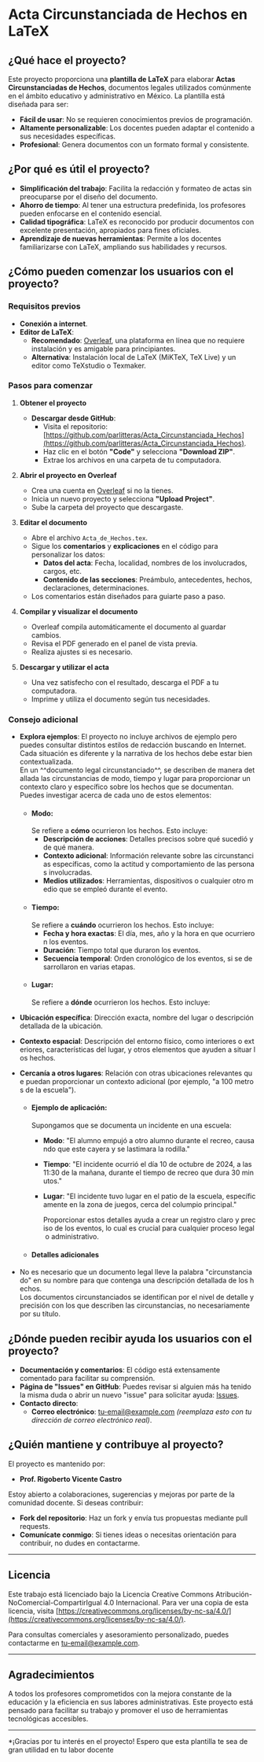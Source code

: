 # Acta Circunstanciada de Hechos en LaTeX

## ¿Qué hace el proyecto?

Este proyecto proporciona una **plantilla de LaTeX** para elaborar **Actas Circunstanciadas de Hechos**, documentos legales utilizados comúnmente en el ámbito educativo y administrativo en México. La plantilla está diseñada para ser:

- **Fácil de usar**: No se requieren conocimientos previos de programación.
- **Altamente personalizable**: Los docentes pueden adaptar el contenido a sus necesidades específicas.
- **Profesional**: Genera documentos con un formato formal y consistente.

## ¿Por qué es útil el proyecto?

- **Simplificación del trabajo**: Facilita la redacción y formateo de actas sin preocuparse por el diseño del documento.
- **Ahorro de tiempo**: Al tener una estructura predefinida, los profesores pueden enfocarse en el contenido esencial.
- **Calidad tipográfica**: LaTeX es reconocido por producir documentos con excelente presentación, apropiados para fines oficiales.
- **Aprendizaje de nuevas herramientas**: Permite a los docentes familiarizarse con LaTeX, ampliando sus habilidades y recursos.

## ¿Cómo pueden comenzar los usuarios con el proyecto?

### Requisitos previos

- **Conexión a internet**.
- **Editor de LaTeX**:
  - **Recomendado**: [Overleaf](https://www.overleaf.com), una plataforma en línea que no requiere instalación y es amigable para principiantes.
  - **Alternativa**: Instalación local de LaTeX (MiKTeX, TeX Live) y un editor como TeXstudio o Texmaker.

### Pasos para comenzar

1. **Obtener el proyecto**

   - **Descargar desde GitHub**:
     - Visita el repositorio: [https://github.com/parlitteras/Acta_Circunstanciada_Hechos](https://github.com/parlitteras/Acta_Circunstanciada_Hechos).
     - Haz clic en el botón **"Code"** y selecciona **"Download ZIP"**.
     - Extrae los archivos en una carpeta de tu computadora.

2. **Abrir el proyecto en Overleaf**

   - Crea una cuenta en [Overleaf](https://www.overleaf.com) si no la tienes.
   - Inicia un nuevo proyecto y selecciona **"Upload Project"**.
   - Sube la carpeta del proyecto que descargaste.

3. **Editar el documento**

   - Abre el archivo `Acta_de_Hechos.tex`.
   - Sigue los **comentarios** y **explicaciones** en el código para personalizar los datos:
     - **Datos del acta**: Fecha, localidad, nombres de los involucrados, cargos, etc.
     - **Contenido de las secciones**: Preámbulo, antecedentes, hechos, declaraciones, determinaciones.
   - Los comentarios están diseñados para guiarte paso a paso.

4. **Compilar y visualizar el documento**

   - Overleaf compila automáticamente el documento al guardar cambios.
   - Revisa el PDF generado en el panel de vista previa.
   - Realiza ajustes si es necesario.

5. **Descargar y utilizar el acta**

   - Una vez satisfecho con el resultado, descarga el PDF a tu computadora.
   - Imprime y utiliza el documento según tus necesidades.

### Consejo adicional

- **Explora ejemplos**: El proyecto no incluye archivos de ejemplo pero puedes consultar distintos estilos de redacción buscando en Internet. Cada situación es diferente y la narrativa de los hechos debe estar bien contextualizada. En un ^^documento legal circunstanciado^^, se describen de manera detallada las circunstancias de modo, tiempo y lugar para proporcionar un contexto claro y específico sobre los hechos que se documentan. Puedes investigar acerca de cada uno de estos elementos:
	- #### Modo:
	  Se refiere a **cómo** ocurrieron los hechos. Esto incluye:  
		- **Descripción de acciones**: Detalles precisos sobre qué sucedió y de qué manera.
		- **Contexto adicional**: Información relevante sobre las circunstancias específicas, como la actitud y comportamiento de las personas involucradas.
		- **Medios utilizados**: Herramientas, dispositivos o cualquier otro medio que se empleó durante el evento.
	- #### Tiempo:
	  Se refiere a **cuándo** ocurrieron los hechos. Esto incluye:  
		- **Fecha y hora exactas**: El día, mes, año y la hora en que ocurrieron los eventos.
		- **Duración**: Tiempo total que duraron los eventos.
		- **Secuencia temporal**: Orden cronológico de los eventos, si se desarrollaron en varias etapas.
	- #### Lugar:
	  Se refiere a **dónde** ocurrieron los hechos. Esto incluye:  
- **Ubicación específica**: Dirección exacta, nombre del lugar o descripción detallada de la ubicación.
- **Contexto espacial**: Descripción del entorno físico, como interiores o exteriores, características del lugar, y otros elementos que ayuden a situar los hechos.
- **Cercanía a otros lugares**: Relación con otras ubicaciones relevantes que puedan proporcionar un contexto adicional (por ejemplo, "a 100 metros de la escuela").

	- #### Ejemplo de aplicación:
	  Supongamos que se documenta un incidente en una escuela:  
		- **Modo**: "El alumno empujó a otro alumno durante el recreo, causando que este cayera y se lastimara la rodilla."
		- **Tiempo**: "El incidente ocurrió el día 10 de octubre de 2024, a las 11:30 de la mañana, durante el tiempo de recreo que dura 30 minutos."
		- **Lugar**: "El incidente tuvo lugar en el patio de la escuela, específicamente en la zona de juegos, cerca del columpio principal."
		    
		  Proporcionar estos detalles ayuda a crear un registro claro y preciso de los eventos, lo cual es crucial para cualquier proceso legal o administrativo.  
	- #### Detalles adicionales
 - No es necesario que un documento legal lleve la palabra "circunstanciado" en su nombre para que contenga una descripción detallada de los hechos. Los documentos circunstanciados se identifican por el nivel de detalle y precisión con los que describen las circunstancias, no necesariamente por su título. 

## ¿Dónde pueden recibir ayuda los usuarios con el proyecto?

- **Documentación y comentarios**: El código está extensamente comentado para facilitar su comprensión.
- **Página de "Issues" en GitHub**: Puedes revisar si alguien más ha tenido la misma duda o abrir un nuevo "issue" para solicitar ayuda: [Issues](https://github.com/tu-usuario/ActaCircunstanciada/issues).
- **Contacto directo**:
  - **Correo electrónico**: [tu-email@example.com](mailto:tu-email@example.com) *(reemplaza esto con tu dirección de correo electrónico real)*.

## ¿Quién mantiene y contribuye al proyecto?

El proyecto es mantenido por:

- **Prof. Rigoberto Vicente Castro**

Estoy abierto a colaboraciones, sugerencias y mejoras por parte de la comunidad docente. Si deseas contribuir:

- **Fork del repositorio**: Haz un fork y envía tus propuestas mediante pull requests.
- **Comunícate conmigo**: Si tienes ideas o necesitas orientación para contribuir, no dudes en contactarme.

---

## Licencia

Este trabajo está licenciado bajo la Licencia Creative Commons Atribución-NoComercial-CompartirIgual 4.0 Internacional. Para ver una copia de esta licencia, visita [https://creativecommons.org/licenses/by-nc-sa/4.0/](https://creativecommons.org/licenses/by-nc-sa/4.0/).

Para consultas comerciales y asesoramiento personalizado, puedes contactarme en [tu-email@example.com](mailto:tu-email@example.com).

---

## Agradecimientos

A todos los profesores comprometidos con la mejora constante de la educación y la eficiencia en sus labores administrativas. Este proyecto está pensado para facilitar su trabajo y promover el uso de herramientas tecnológicas accesibles.

---

*¡Gracias por tu interés en el proyecto! Espero que esta plantilla te sea de gran utilidad en tu labor docente
